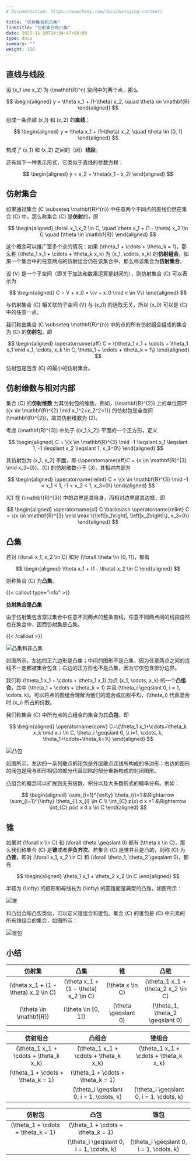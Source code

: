 ```yaml
---
# Documentation: https://wowchemy.com/docs/managing-content/

title: "仿射集合和凸集"
linktitle: "仿射集合和凸集"
date: 2021-11-30T14:34:47+08:00
type: docs
summary: ""
weight: 110
---
```


<!--more-->

## 直线与线段

设 \(x_1 \ne x_2\) 为 \(\mathbf{R}^n\) 空间中的两个点，那么

$$
\begin{aligned}
y = \theta x_1 + (1-\theta) x_2, \quad \theta \in \mathbf{R}
\end{aligned}
$$

组成一条穿越 \(x_1\) 和 \(x_2\) 的**直线**；

$$
\begin{aligned}
y = \theta x_1 + (1-\theta) x_2, \quad \theta \in [0, 1]
\end{aligned}
$$

构成了 \(x_1\) 和 \(x_2\) 之间的（闭）**线段**。

还有如下一种表示形式，它类似于直线的参数方程：

$$
\begin{aligned}
y = x_2 + \theta(x_1 - x_2)
\end{aligned}
$$

## 仿射集合

如果通过集合 \(C \subseteq \mathbf{R}^{n}\) 中任意两个不同点的直线仍然在集合 \(C\) 中，那么称集合 \(C\) 是**仿射**的，即

$$
\begin{aligned}
\forall x_1,x_2 \in C, \quad \theta x_1 + (1 - \theta) x_2 \in C \quad (\theta \in \mathbf{R})
\end{aligned}
$$

这个概念可以推广至多个点的情况：如果 \(\theta_1 + \cdots + \theta_k = 1\)，那么称 \(\theta_1 x_1 + \cdots + \theta_k x_k\) 为 \(x_1, \cdots, x_k\) 的**仿射组合**。如果一个集合中的任意两点的仿射组合仍在该集合中，那么称该集合为**仿射集合**。

设 \(V\) 是一个子空间（即关于加法和数乘运算是封闭的），则仿射集合 \(C\) 可以表示为

$$
\begin{aligned}
C = V + x_0 = \{v + x_0 \mid v \in V\}
\end{aligned}
$$

与仿射集合 \(C\) 相关联的子空间 \(V\) 与 \(x_0\) 的选取无关，所以 \(x_0\) 可以是 \(C\) 中的任意一点。

我们称由集合 \(C \subseteq \mathbf{R}^{n}\) 中的点的所有仿射组合组成的集合为 \(C\) 的**仿射包**，即

$$
\begin{aligned}
\operatorname{aff} C = \{\theta_1 x_1 + \cdots + \theta_1 x_1 \mid x_1, \cdots, x_k \in C, \theta_1 + \cdots + \theta_k = 1\}
\end{aligned}
$$

仿射包是包含 \(C\) 的最小的仿射集合。

## 仿射维数与相对内部

集合 \(C\) 的**仿射维数** 为其仿射包的维数。例如，\(\mathbf{R}^{2}\) 上的单位圆环 \(\{x \in \mathbf{R}^{2} \mid x_1^2+x_2^2=1\}\) 的仿射包是全空间 \(\mathbf{R}^{2}\)，故其仿射维数为 \(2\)。

考虑 \(\mathbf{R}^{3}\) 中处于 \((x_1,x_2)\) 平面的一个正方形，定义

$$
\begin{aligned}
C = \{x \in \mathbf{R}^{3} \mid -1 \leqslant x_1 \leqslant 1, -1 \leqslant x_2 \leqslant 1, x_3=0\}
\end{aligned}
$$

其仿射包为 \(x_1, x_2\) 平面，即 \(\operatorname{aff}C = \{x \in \mathbf{R}^{3} \mid x_3=0\}\)。\(C\) 的仿射维数小于 \(3\)，其相对内部为

$$
\begin{aligned}
\operatorname{relint} C = \{x \in \mathbf{R}^{3} \mid -1 < x_1 < 1, -1 < x_2 < 1, x_3=0\}
\end{aligned}
$$

\(C\) 在 \(\mathbf{R}^{3}\) 中的边界是其自身，而相对边界是其边框，即

$$
\begin{aligned}
\operatorname{cl} C \backslash \operatorname{relint} C = \{x \in \mathbf{R}^{3} \mid \max \{\left|x_1\right|, \left|x_2\right|\}, x_3=0\}
\end{aligned}
$$

## 凸集

若对 \(\forall x_1, x_2 \in C\) 和对 \(\forall \theta \in [0, 1]\)，都有

$$
\begin{aligned}
\theta x_1 + (1 - \theta) x_2 \in C
\end{aligned}
$$

则称集合 \(C\) 为**凸集**。

{{< callout type="info" >}}

**仿射集合是凸集**

由于仿射集包含穿过集合中任意不同两点的整条直线，任意不同两点间的线段自然也在集合中，因而仿射集是凸集。

{{< /callout >}}

![](618e77ebebe5b9c3492d93709ecf91d3.png "凸集和非凸集")

如图所示，左边的正六边形是凸集；中间的图形不是凸集，因为任意两点之间的连线不一定都被集合包含；右边的正方形也不是凸集，因为它仅包含部分边界。

我们称 \(\theta_1 x_1 + \cdots + \theta_1 x_1\) 为点 \(x_1, \cdots, x_k\) 的一个**凸组合**，其中 \(\theta_1 + \cdots + \theta_k = 1\) 并且 \(\theta_i \geqslant 0, i = 1, \cdots, k\)。可以将点的图组合理解为他们的混合或加权平均，\(\theta_i\) 代表混合时 \(x_i\) 所占的份数。

我们称集合 \(C\) 中所有点的凸组合的集合为其**凸包**，即

$$
\begin{aligned}
\operatorname{conv} C=\{\theta_1 x_1+\cdots+\theta_k x_k \mid x_i \in C, \theta_i \geqslant 0, \\ i=1, \cdots, k, \theta_1+\cdots+\theta_k=1\}
\end{aligned}
$$

![](77eeab1681900ad289e3fbd6a4fe19c2.png "凸包")

如图所示，左边的一系列散点的闭包是外层散点连线所构成的多边形；右边的图形的闭包是用与图形相切的部分代替凹陷的部分重新构成的封闭图形。

凸组合的概念可以扩展到无穷级数、积分以及大多数形式的概率分布。例如：

$$
\begin{aligned}
\sum_{i=1}^{\infty} \theta_{i}=1 &\Rightarrow \sum_{i=1}^{\infty} \theta_{i} x_{i} \in C \\
\int_{C} p(x) d x =1 &\Rightarrow \int_{C} p(x) x d x \in C
\end{aligned}
$$

## 锥

如果对 \(\forall x \in C\) 和 \(\forall \theta \geqslant 0\) 都有 \(\theta x \in C\)，那么我们称集合 \(C\) 是**锥**或者**非负齐次**。若集合 \(C\) 是锥并且是凸的，则称 \(C\) 为**凸锥**，即对 \(\forall x_1, x_2 \in C\) 和 \(\forall \theta_1, \theta_2 \geqslant 0\)，都有

$$
\begin{aligned}
\theta_1 x_1 + \theta_2 x_2 \in C
\end{aligned}
$$

半径为 \(\infty\) 的扇形和母线长为 \(\infty\) 的圆锥面是典型的凸锥，如图所示：

![](6e6a8e093bd56757414eae861b7054a6.png "锥")

和凸组合和凸包类似，可以定义锥组合和锥包。集合 \(C\) 的锥包是 \(C\) 中元素的所有锥组合的集合，如图所示：

![](5c975d6279f8a1b3988c5bf96e083ea8.png "锥包")

## 小结

|                仿射集                 |                 凸集                  |          锥          |                凸锥                 |
| :-----------------------------------: | :-----------------------------------: | :------------------: | :---------------------------------: |
| \(\theta x_1 + (1 - \theta) x_2 \in C\) | \(\theta x_1 + (1 - \theta) x_2 \in C\) |   \(\theta x \in C\)   | \(\theta_1 x_1 + \theta_2 x_2 \in C\) |
|        \(\theta \in \mathbf{R}\)        |          \(\theta \in [0, 1]\)          | \(\theta \geqslant 0\) |  \(\theta_1, \theta_2 \geqslant 0\)   |

|                仿射组合                |                  凸组合                  |                  锥组合                  |
| :------------------------------------: | :--------------------------------------: | :--------------------------------------: |
| \(\theta_1 x_1 + \cdots + \theta_k x_k\) |  \(\theta_1 x_1 + \cdots + \theta_k x_k\)  |  \(\theta_1 x_1 + \cdots + \theta_k x_k\)  |
|   \(\theta_1 + \cdots + \theta_k = 1\)   |    \(\theta_1 + \cdots + \theta_k = 1\)    |                                          |
|                                        | \(\theta_i \geqslant 0, i = 1, \cdots, k\) | \(\theta_i \geqslant 0, i = 1, \cdots, k\) |

|               仿射包               |                   凸包                   |                   锥包                   |
| :--------------------------------: | :--------------------------------------: | :--------------------------------------: |
| \(\theta_1 + \cdots + \theta_k = 1\) |    \(\theta_1 + \cdots + \theta_k = 1\)    |                                          |
|                                    | \(\theta_i \geqslant 0, i = 1, \cdots, k\) | \(\theta_i \geqslant 0, i = 1, \cdots, k\) |

